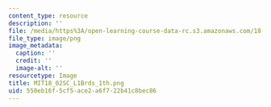 ```yaml
---
content_type: resource
description: ''
file: /media/https%3A/open-learning-course-data-rc.s3.amazonaws.com/18-02sc-multivariable-calculus-fall-2010/550eb16f5cf5ace2a6f722b41c8bec86_MIT18_02SC_L1Brds_1th.png
file_type: image/png
image_metadata:
  caption: ''
  credit: ''
  image-alt: ''
resourcetype: Image
title: MIT18_02SC_L1Brds_1th.png
uid: 550eb16f-5cf5-ace2-a6f7-22b41c8bec86
---
```

